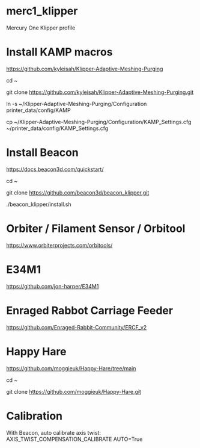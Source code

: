 # merc1_klipper
Mercury One Klipper profile

# Install KAMP macros

https://github.com/kyleisah/Klipper-Adaptive-Meshing-Purging

cd ~

git clone https://github.com/kyleisah/Klipper-Adaptive-Meshing-Purging.git

ln -s ~/Klipper-Adaptive-Meshing-Purging/Configuration printer_data/config/KAMP

cp ~/Klipper-Adaptive-Meshing-Purging/Configuration/KAMP_Settings.cfg ~/printer_data/config/KAMP_Settings.cfg
 
# Install Beacon

https://docs.beacon3d.com/quickstart/

cd ~

git clone https://github.com/beacon3d/beacon_klipper.git

./beacon_klipper/install.sh

# Orbiter / Filament Sensor / Orbitool
https://www.orbiterprojects.com/orbitools/

# E34M1
https://github.com/jon-harper/E34M1

# Enraged Rabbot Carriage Feeder
https://github.com/Enraged-Rabbit-Community/ERCF_v2

# Happy Hare
https://github.com/moggieuk/Happy-Hare/tree/main

cd ~

git clone https://github.com/moggieuk/Happy-Hare.git


# Calibration
With Beacon, auto calibrate axis twist:
AXIS_TWIST_COMPENSATION_CALIBRATE AUTO=True

